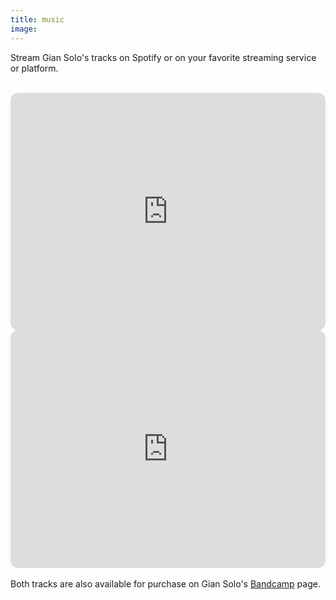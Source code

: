 ```yaml
---
title: music
image: 
---
```

Stream Gian Solo's tracks on Spotify or on your favorite streaming service or platform.
<br><br>
<iframe style="border-radius:12px" src="https://open.spotify.com/embed/track/3nhDc6myjsklwghpnSt4KT?utm_source=generator" width="100%" height="380" frameBorder="0" allowfullscreen="" allow="autoplay; clipboard-write; encrypted-media; fullscreen; picture-in-picture"></iframe>

<iframe style="border-radius:12px" src="https://open.spotify.com/embed/track/5DwasgtOvWvd5sGF5sMRwI?utm_source=generator" width="100%" height="380" frameBorder="0" allowfullscreen="" allow="autoplay; clipboard-write; encrypted-media; fullscreen; picture-in-picture"></iframe>
<br><br>
Both tracks are also available for purchase on Gian Solo's <a href="https://giansolo.bandcamp.com/">Bandcamp</a> page.